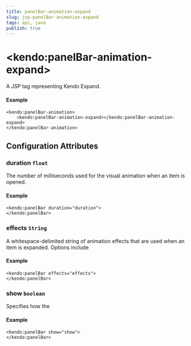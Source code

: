 ```yaml
---
title: panelBar-animation-expand
slug: jsp-panelBar-animation-expand
tags: api, java
publish: true
---
```


# \<kendo:panelBar-animation-expand\>
A JSP tag representing Kendo Expand.

#### Example
    <kendo:panelBar-animation>
        <kendo:panelBar-animation-expand></kendo:panelBar-animation-expand>
    </kendo:panelBar-animation>


## Configuration Attributes


### duration `float`

The number of milliseconds used for the visual animation when an item is opened.

#### Example
    <kendo:panelBar duration="duration">
    </kendo:panelBar>



### effects `String`

A whitespace-delimited string of animation effects that are used when an item is expanded. Options include

#### Example
    <kendo:panelBar effects="effects">
    </kendo:panelBar>



### show `boolean`

Specifies how the

#### Example
    <kendo:panelBar show="show">
    </kendo:panelBar>


